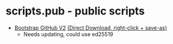 # scripts.pub - public scripts

- [Bootstrap GitHub V2](./provision/github-bootstrap-v2.sh) [(Direct Download, right-click + save-as)](https://raw.githubusercontent.com/jameswilliamknight/scripts.pub/master/provision/github-bootstrap-v2.sh)
  - Needs updating, could use ed25519
